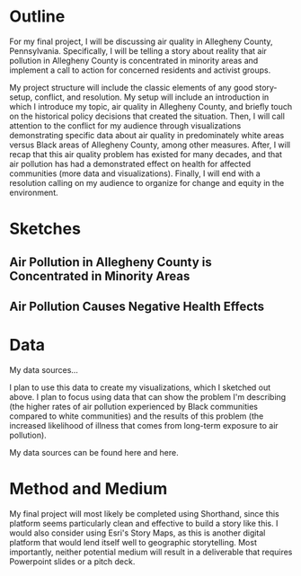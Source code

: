 # Outline
For my final project, I will be discussing air quality in Allegheny County, Pennsylvania. Specifically, I will be telling a story about reality that air pollution in Allegheny County is concentrated in minority areas and implement a call to action for concerned residents and activist groups.

My project structure will include the classic elements of any good story- setup, conflict, and resolution. My setup will include an introduction in which I introduce my topic, air quality in Allegheny County, and briefly touch on the historical policy decisions that created the situation. Then, I will call attention to the conflict for my audience through visualizations demonstrating specific data about air quality in predominately white areas versus Black areas of Allegheny County, among other measures. After, I will recap that this air quality problem has existed for many decades, and that air pollution has had a demonstrated effect on health for affected communities (more data and visualizations). Finally, I will end with a resolution calling on my audience to organize for change and equity in the environment.

# Sketches
## Air Pollution in Allegheny County is Concentrated in Minority Areas

## Air Pollution Causes Negative Health Effects

# Data
My data sources...

I plan to use this data to create my visualizations, which I sketched out above. I plan to focus using data that can show the problem I'm describing (the higher rates of air pollution experienced by Black communities compared to white communities) and the results of this problem (the increased likelihood of illness that comes from long-term exposure to air pollution).

My data sources can be found here and here.

# Method and Medium
My final project will most likely be completed using Shorthand, since this platform seems particularly clean and effective to build a story like this. I would also consider using Esri's Story Maps, as this is another digital platform that would lend itself well to geographic storytelling. Most importantly, neither potential medium will result in a deliverable that requires Powerpoint slides or a pitch deck. 
